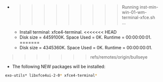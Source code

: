 * >>>>>>>>> Running inst-min-win-01-wm-terminal-xfce.sh ...
  * Install terminal: xfce4-terminal.
<<<<<<< HEAD
  * Disk size = 4459100K. Space Used = 0K. Runtime = 00:00:00:01.
=======
  * Disk size = 4345360K. Space Used = 0K. Runtime = 00:00:00:01.
>>>>>>> refs/remotes/origin/bullseye
  * The following NEW packages will be installed:
  ```bash
exo-utils* libxfce4ui-2-0* xfce4-terminal*
  ```
